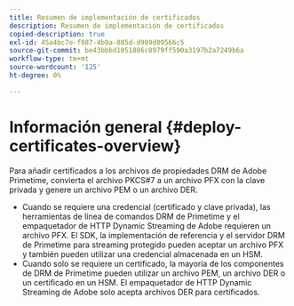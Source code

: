 ```yaml
---
title: Resumen de implementación de certificados
description: Resumen de implementación de certificados
copied-description: true
exl-id: 45a4bc7e-f987-4b9a-885d-d989d09566c5
source-git-commit: be43bbbd1051886c8979ff590a3197b2a7249b6a
workflow-type: tm+mt
source-wordcount: '125'
ht-degree: 0%

---
```


# Información general {#deploy-certificates-overview}

Para añadir certificados a los archivos de propiedades DRM de Adobe Primetime, convierta el archivo PKCS#7 a un archivo PFX con la clave privada y genere un archivo PEM o un archivo DER.

* Cuando se requiere una credencial (certificado y clave privada), las herramientas de línea de comandos DRM de Primetime y el empaquetador de HTTP Dynamic Streaming de Adobe requieren un archivo PFX. El SDK, la implementación de referencia y el servidor DRM de Primetime para streaming protegido pueden aceptar un archivo PFX y también pueden utilizar una credencial almacenada en un HSM.
* Cuando solo se requiere un certificado, la mayoría de los componentes de DRM de Primetime pueden utilizar un archivo PEM, un archivo DER o un certificado en un HSM. El empaquetador de HTTP Dynamic Streaming de Adobe solo acepta archivos DER para certificados.

